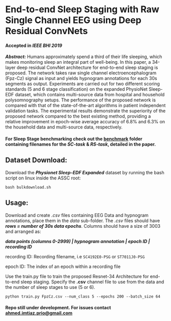 # End-to-end Sleep Staging with Raw Single Channel EEG using Deep Residual ConvNets
#### Accepted in *IEEE BHI 2019*

***Abstract:*** Humans approximately spend a third of their life sleeping, which makes monitoring sleep an integral part of well-being. In this paper, a 34-layer deep residual ConvNet architecture for end-to-end sleep staging is proposed. The network takes raw single channel electroencephalogram (Fpz-Cz) signal as input and yields hypnogram annotations for each 30s segments as output. Experiments are carried out for two different scoring standards (5 and 6 stage classification) on the expanded PhysioNet Sleep-EDF dataset, which contains multi-source data from hospital and household polysomnography setups. The performance of the proposed network is compared with that of the state-of-the-art algorithms in patient independent validation tasks. The experimental results demonstrate the superiority of the proposed network compared to the best existing method, providing a relative improvement in epoch-wise average accuracy of 6.8% and 6.3% on the household data and multi-source data, respectively.

#### For Sleep Stage benchmarking check out the [benchmark](https://github.com/AhmedImtiazPrio/ASSC/tree/r1.0/benchmark) folder containing filenames for the *SC-task* & *RS-task*, detailed in the paper.

## Dataset Download:

Download the ***Physionet Sleep-EDF Expanded*** dataset by running the bash script on linux inside the ASSC root:
```
bash bulkdownload.sh
```
## Usage:

Download and create *.csv* files containing EEG Data and hypnogram annotations, place them in the *data* sub-folder. The *.csv* files should have ***rows = number of 30s data epochs***. Columns should have a size of 3003 and arranged as:

***data points (columns 0-2999) | hypnogram annotation | epoch ID | recording ID***

recording ID: Recording filename, i.e `SC4192E0-PSG` or `ST7011J0-PSG`

epoch ID: The index of an epoch within a recording file

Use the train.py file to train the proposed Resnet-34 Architecture for end-to-end sleep staging. Specify the **.csv** channel file to use from the data and the number of sleep stages to use (5 or 6).
```
python train.py FpzCz.csv --num_class 5 --epochs 200 --batch_size 64
```

#### Repo still under development. For issues contact ahmed.imtiaz.prio@gmail.com
